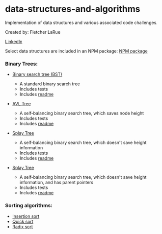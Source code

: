 # data-structures-and-algorithms
Implementation of data structures and various associated code challenges.

Created by: Fletcher LaRue

[LinkedIn](https://www.linkedin.com/in/fletcher-larue/)

Select data structures are included in an NPM package:
[NPM package](https://www.npmjs.com/package/data-structures-and-algorithms)

### Binary Trees:

- [Binary search tree (BST)](https://github.com/asdFletcher/data-structures-and-algorithms/tree/master/src/data-structures/binary-search-tree)
  - A standard binary search tree
  - Includes tests
  - Includes [readme](https://github.com/asdFletcher/data-structures-and-algorithms/tree/master/src/data-structures/binary-search-tree)
  
- [AVL Tree](https://github.com/asdFletcher/data-structures-and-algorithms/tree/master/src/data-structures/avl-tree)
  - A self-balancing binary search tree, which saves node height
  - Includes tests
  - Includes [readme](https://github.com/asdFletcher/data-structures-and-algorithms/tree/master/src/data-structures/avl-tree)
  
- [Splay Tree](https://github.com/asdFletcher/data-structures-and-algorithms/tree/master/src/data-structures/splay-tree)
  - A self-balancing binary search tree, which doesn't save height information
  - Includes tests
  - Includes [readme](https://github.com/asdFletcher/data-structures-and-algorithms/tree/master/src/data-structures/splay-tree)

- [Splay Tree](https://github.com/asdFletcher/data-structures-and-algorithms/tree/master/src/data-structures/red-black-tree)
  - A self-balancing binary search tree, which doesn't save height information, and has parent pointers
  - Includes tests
  - Includes [readme](https://github.com/asdFletcher/data-structures-and-algorithms/tree/master/src/data-structures/red-black-tree)

### Sorting algorithms:
- [Insertion sort](https://github.com/asdFletcher/data-structures-and-algorithms/tree/master/src/code-challenges/insertionSort)
- [Quick sort](https://github.com/asdFletcher/data-structures-and-algorithms/tree/master/src/code-challenges/quickSort)
- [Radix sort](https://github.com/asdFletcher/data-structures-and-algorithms/tree/master/src/code-challenges/radixSort)



